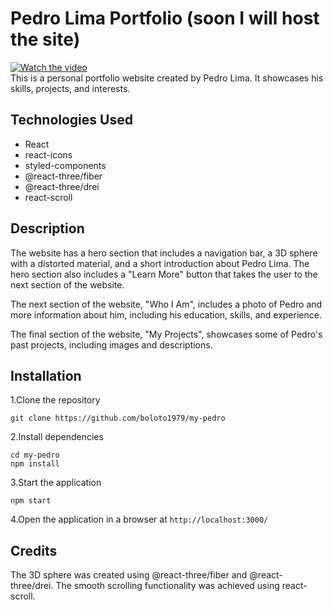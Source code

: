 # Pedro Lima Portfolio (soon I will host the site)<br/>
[![Watch the video](https://i.imgur.com/https://i.ytimg.com/vi/7lWAEkArbWo/hqdefault.jpg?sqp=-oaymwE2CPYBEIoBSFXyq4qpAygIARUAAIhCGAFwAcABBvABAfgB_gmAAtAFigIMCAAQARg6ICQofzAP&rs=AOn4CLCVB4lowMEBBT8kazs_2w5wZ3vx7Q)](https://www.youtube.com/watch?v=7lWAEkArbWo)
<br/>
This is a personal portfolio website created by Pedro Lima. It showcases his skills, projects, and interests.

## Technologies Used

- React
- react-icons
- styled-components
- @react-three/fiber
- @react-three/drei
- react-scroll

## Description
The website has a hero section that includes a navigation bar, a 3D sphere with a distorted material, and a short introduction about Pedro Lima. The hero section also includes a "Learn More" button that takes the user to the next section of the website.

The next section of the website, "Who I Am", includes a photo of Pedro and more information about him, including his education, skills, and experience.

The final section of the website, "My Projects", showcases some of Pedro's past projects, including images and descriptions.

## Installation
1.Clone the repository
<div><code>git clone https://github.com/boloto1979/my-pedro</code></div>

2.Install dependencies
<div><code>cd my-pedro</code></div>
<div><code>npm install</code></div>

3.Start the application
<div><code>npm start</code></div>

4.Open the application in a browser at `http://localhost:3000/`

## Credits
The 3D sphere was created using @react-three/fiber and @react-three/drei.
The smooth scrolling functionality was achieved using react-scroll.


